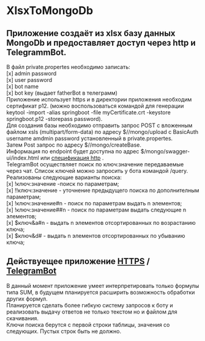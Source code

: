 # XlsxToMongoDb  
## Приложение создаёт из xlsx базу данных MongoDb и предоставляет доступ через http и TelegrammBot.  
В файл private.propertes необходимо записать:  
[x] admin password    
[x] user password  
[x] bot name  
[x] bot key (выдает fatherBot в телеграмм)  
Приложение использует https  и в директории приложения необходим сертификат p12.  (можно воспользоваться командой для генерации   
keytool -import -alias springboot -file myCertificate.crt -keystore springboot.p12 -storepass password).      
Для создания базы необходимо отправить запрос  POST с вложенным файлом xsls (multipart/form-data)   по адресу $//mongo/upload  с BasicAuth username amdmin password установленный в private.propertes.    
Затем Post запрос по адресу $//mongo/createBase.    
Информация по endpoint будет доступна по адрес $/mongo/swagger-ui/index.html  или [спецификация http](https://app.swaggerhub.com/apis/dkantserev/mongo/1.0.0) .  
TelegramBot осуществляет поиск по ключ:значение передаваемые через чат. Список ключей можно запросить у бота командой /query.    
Реализованы следующие варианты поиска:   
[x] !ключ:значение    -поиск по параметрам;  
[x] !!ключ:значение    - уточнение предыдущего поиска по дополнителным параметрам;  
[x] !ключ:значение#n    - поиск по параметрам выдать n элементов;  
[x] !ключ:значение##n    - поиск по параметрам выдать следующие n элементов;  
[x] $ключ&a#n    - выдать n элементов отсортированных по возрастанию ключа;  
[x] $ключ&d#    - выдать n элементов отсортированных по убыванию ключа;  

## Действуещее приложение  [HTTPS](https://195.133.146.2:8080/mongo/home) / [TelegramBot](https://t.me/xlsxToMongoDbBot)  
В данный момент приложение умеет интерпретировать только формулы типа SUM, в будущем планируется расширить возможность обработки других формул.  
Планируется сделать более гибкую систему запросов к боту и реализовать выдачу ответов не только текстом но и файлом для скачивания.  
Ключи поиска берутся с первой строки таблицы, значения со следующих. Пустых строк быть не должно.
